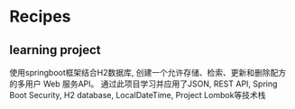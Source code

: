 # Recipes
## learning project
使用springboot框架结合H2数据库, 创建一个允许存储、检索、更新和删除配方的多用户 Web 服务API。
通过此项目学习并应用了JSON, REST API, Spring Boot Security, H2 database, LocalDateTime, Project Lombok等技术栈
